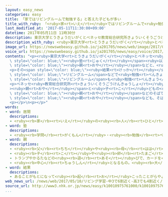 ```yaml
---
layout: easy_news
categories: easy
title: 「家ではリビングルームで勉強する」と答えた子どもが多い
title_with_ruby: 「<ruby>家<rt>いえ</rt></ruby>ではリビングルームで<ruby>勉強<rt>べんきょう</rt></ruby>する」と<ruby>答<rt>こた</rt></ruby>えた<ruby>子<rt>こ</rt></ruby>どもが<ruby>多<rt>おお</rt></ruby>い
last_modified_at: '2017-05-11T11:30:00+09:00'
datetime: 2017年05月11日 11時30分
description: 東京大学とうきょうだいがくとベネッセ教育総合研究所きょういくそうごうけんきゅうしょは去年きょねん、子こどもたちが学校がっこうや塾じゅく以外いがいでどこでよく勉強べんきょうするか調しらべました。
description_with_ruby: <ruby>東京大学<rt>とうきょうだいがく</rt></ruby>とベネッセ<ruby>教育総合研究所<rt>きょういくそうごうけんきゅうしょ</rt></ruby>は<ruby>去年<rt>きょねん</rt></ruby>、<ruby>子<rt>こ</rt></ruby>どもたちが<ruby>学校<rt>がっこう</rt></ruby>や<ruby>塾<rt>じゅく</rt></ruby><ruby>以外<rt>いがい</rt></ruby>でどこでよく<ruby>勉強<rt>べんきょう</rt></ruby>するか<ruby>調<rt>しら</rt></ruby>べました。
image_url: https://newswebeasy.github.io/ja201705/news/web/image/2017/05/11/k10010975761000.jpg
voice_url: https://newswebeasy.github.io/ja201705/news/easy/voice/2017/05/11/k10010975761000.mp3
contents: "<p><ruby>東京大学<rt>とうきょうだいがく</rt></ruby>とベネッセ<ruby>教育総合研究所<rt>きょういくそうごうけんきゅうしょ</rt></ruby>は<ruby>去年<rt>きょねん</rt></ruby>、<ruby>子<rt>こ</rt></ruby>どもたちが<ruby>学校<rt>がっこう</rt></ruby>や<span\
  \ style=\"color: blue;\"><ruby>塾<rt>じゅく</rt></ruby></span><ruby>以外<rt>いがい</rt></ruby>でどこでよく<ruby>勉強<rt>べんきょう</rt></ruby>するか<ruby>調<rt>しら</rt></ruby>べました。<ruby>小学校<rt>しょうがっこう</rt></ruby>１<ruby>年生<rt>ねんせい</rt></ruby>〜３<ruby>年生<rt>ねんせい</rt></ruby>の４９００<ruby>人<rt>にん</rt></ruby>の<span\
  \ style=\"color: blue;\"><ruby>親<rt>おや</rt></ruby></span>などと、<ruby>小学校<rt>しょうがっこう</rt></ruby>４<ruby>年生<rt>ねんせい</rt></ruby>〜<ruby>高校<rt>こうこう</rt></ruby>３<ruby>年生<rt>ねんせい</rt></ruby>の１<ruby>万<rt>まん</rt></ruby>１０００<ruby>人<rt>にん</rt></ruby>が<ruby>答<rt>こた</rt></ruby>えました。</p>\n\
  <p>その<span style=\"color: blue;\"><ruby>結果<rt>けっか</rt></ruby></span>「<ruby>家族<rt>かぞく</rt></ruby>と<ruby>一緒<rt>いっしょ</rt></ruby>にいる<span\
  \ style=\"color: blue;\">リビングルーム</span>などで<ruby>勉強<rt>べんきょう</rt></ruby>する」と<ruby>答<rt>こた</rt></ruby>えた<ruby>小学生<rt>しょうがくせい</rt></ruby>は、１<ruby>年生<rt>ねんせい</rt></ruby>〜３<ruby>年生<rt>ねんせい</rt></ruby>では９０％<ruby>以上<rt>いじょう</rt></ruby>、４<ruby>年生<rt>ねんせい</rt></ruby>〜６<ruby>年生<rt>ねんせい</rt></ruby>でも８０％<ruby>以上<rt>いじょう</rt></ruby>いました。<ruby>中学生<rt>ちゅうがくせい</rt></ruby>は７０％〜６０％、<ruby>高校生<rt>こうこうせい</rt></ruby>は５０％〜４０％でした。<ruby>最近<rt>さいきん</rt></ruby>は、<ruby>自分<rt>じぶん</rt></ruby>の<ruby>部屋<rt>へや</rt></ruby>だけではなくて<span\
  \ style=\"color: blue;\">リビングルーム</span>も<ruby>勉強<rt>べんきょう</rt></ruby>する<ruby>場所<rt>ばしょ</rt></ruby>になっていることがわかりました。</p>\n\
  <p>ベネッセ<ruby>教育総合研究所<rt>きょういくそうごうけんきゅうしょ</rt></ruby>は「<span style=\"color: blue;\"\
  ><ruby>親<rt>おや</rt></ruby></span>と<ruby>子<rt>こ</rt></ruby>どもの<ruby>関係<rt>かんけい</rt></ruby>が<ruby>近<rt>ちか</rt></ruby>くなって、<ruby>中学生<rt>ちゅうがくせい</rt></ruby>や<ruby>高校生<rt>こうこうせい</rt></ruby>も<span\
  \ style=\"color: blue;\"><ruby>親<rt>おや</rt></ruby></span>などのそばで<ruby>勉強<rt>べんきょう</rt></ruby>することが<ruby>普通<rt>ふつう</rt></ruby>になっています。<span\
  \ style=\"color: blue;\"><ruby>親<rt>おや</rt></ruby></span>なども、そばにいて<ruby>子<rt>こ</rt></ruby>どもの<ruby>勉強<rt>べんきょう</rt></ruby>についてもっと<ruby>知<rt>し</rt></ruby>りたいと<ruby>思<rt>おも</rt></ruby>っているようです」と<ruby>話<rt>はな</rt></ruby>しています。</p>\n\
  <p></p>\n<p></p>"
words:
- word: 居間
  descriptions:
  - <ruby><rb>家</rb><rt>いえ</rt></ruby>の<ruby><rb>人</rb><rt>ひと</rt></ruby>がふだんいる<ruby><rb>部屋</rb><rt>へや</rt></ruby>。リビングルーム。
- word: 塾
  descriptions:
  - <ruby><rb>学問</rb><rt>がくもん</rt></ruby>・<ruby><rb>勉強</rb><rt>べんきょう</rt></ruby>や、そろばん・<ruby><rb>習字</rb><rt>しゅうじ</rt></ruby>などを<ruby><rb>教</rb><rt>おし</rt></ruby>える<ruby><rb>所</rb><rt>ところ</rt></ruby>。
- word: 親
  descriptions:
  - <ruby><rb>父</rb><rt>ちち</rt></ruby>や<ruby><rb>母</rb><rt>はは</rt></ruby>。<ruby><rb>両親</rb><rt>りょうしん</rt></ruby>。
  - <ruby><rb>子</rb><rt>こ</rt></ruby>や<ruby><rb>卵</rb><rt>たまご</rt></ruby>をうんだもの。
  - トランプやかるたなどの<ruby><rb>遊</rb><rt>あそ</rt></ruby>びで、カードを<ruby><rb>配</rb><rt>くば</rt></ruby>る<ruby><rb>人</rb><rt>ひと</rt></ruby>。
  - <ruby><rb>中心</rb><rt>ちゅうしん</rt></ruby>となるもの。<ruby><rb>大</rb><rt>おお</rt></ruby>きいもの。
- word: 結果
  descriptions:
  - あることがもとになって<ruby><rb>起</rb><rt>お</rt></ruby>こったことがらやようす。
web_news_url: /news/web/2017/05/10/リビング学習-中3で6割近く-高3でも4割近く/
source_url: http://www3.nhk.or.jp/news/easy/k10010975761000/k10010975761000.html
...
```

